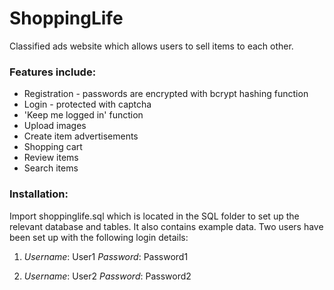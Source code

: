 # ShoppingLife
Classified ads website which allows users to sell items to each other.

### Features include:
- Registration - passwords are encrypted with bcrypt hashing function
- Login - protected with captcha
- 'Keep me logged in' function
- Upload images
- Create item advertisements
- Shopping cart
- Review items
- Search items

### Installation:
Import shoppinglife.sql which is located in the SQL folder to set up the relevant database and tables. It also contains example data. Two users have been set up with the following login details:

1. *Username*: User1
*Password*: Password1

2. *Username*: User2
*Password*: Password2
